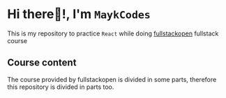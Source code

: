# Hi there👋!, I'm `MaykCodes`

This is my repository to practice `React` while doing [fullstackopen](https://fullstackopen.com/) fullstack course

## Course content

The course provided by fullstackopen is divided in some parts, therefore this repository is divided in parts too.
